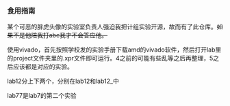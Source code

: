 ### 食用指南

某个可恶的胖虎头像的实验室负责人强迫我把计组实验开源，故而有了此仓库。~~如果不是他陪我打abc我才不会答应他。~~

使用vivado，首先按照学校发的实验手册下载amd的vivado软件，然后打开lab里的project文件夹里的.xpr文件即可运行。4之前的可能有些乱等之后再整理，5之后应该都是对应的实验。

lab12分上下两个，分别在lab12和lab12_中

lab77是lab7的第二个实验
